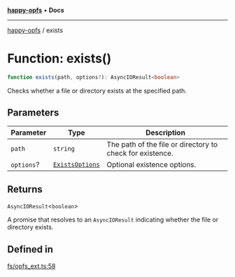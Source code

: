[**happy-opfs**](../README.md) • **Docs**

***

[happy-opfs](../README.md) / exists

# Function: exists()

```ts
function exists(path, options?): AsyncIOResult<boolean>
```

Checks whether a file or directory exists at the specified path.

## Parameters

| Parameter | Type | Description |
| ------ | ------ | ------ |
| `path` | `string` | The path of the file or directory to check for existence. |
| `options`? | [`ExistsOptions`](../interfaces/ExistsOptions.md) | Optional existence options. |

## Returns

`AsyncIOResult`\<`boolean`\>

A promise that resolves to an `AsyncIOResult` indicating whether the file or directory exists.

## Defined in

[fs/opfs\_ext.ts:58](https://github.com/JiangJie/happy-opfs/blob/6253d25d45ee43710777316ce4d92b062d8744f7/src/fs/opfs_ext.ts#L58)
